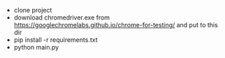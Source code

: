 - clone project
- download chromedriver.exe from https://googlechromelabs.github.io/chrome-for-testing/ and put to this dir
- pip install -r requirements.txt
- python main.py